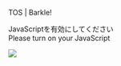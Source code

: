 TOS | Barkle!

JavaScriptを有効にしてください  
Please turn on your JavaScript

![](/static-assets/splash.png?1733338584760)